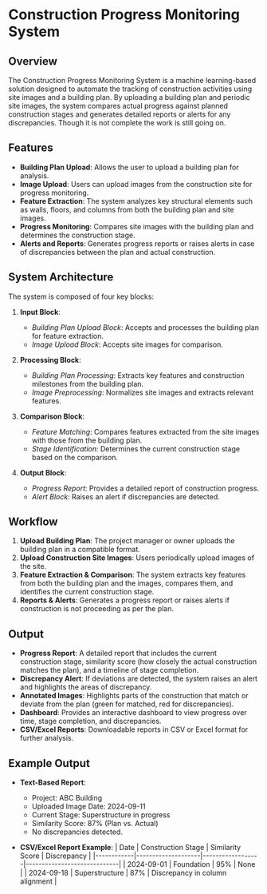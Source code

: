 # Construction Progress Monitoring System

## Overview
The Construction Progress Monitoring System is a machine learning-based solution designed to automate the tracking of construction activities using site images and a building plan. By uploading a building plan and periodic site images, the system compares actual progress against planned construction stages and generates detailed reports or alerts for any discrepancies.
Though it is not complete the work is still going on.

## Features
- **Building Plan Upload**: Allows the user to upload a building plan for analysis.
- **Image Upload**: Users can upload images from the construction site for progress monitoring.
- **Feature Extraction**: The system analyzes key structural elements such as walls, floors, and columns from both the building plan and site images.
- **Progress Monitoring**: Compares site images with the building plan and determines the construction stage.
- **Alerts and Reports**: Generates progress reports or raises alerts in case of discrepancies between the plan and actual construction.

## System Architecture
The system is composed of four key blocks:

1. **Input Block**:
   - *Building Plan Upload Block*: Accepts and processes the building plan for feature extraction.
   - *Image Upload Block*: Accepts site images for comparison.
   
2. **Processing Block**:
   - *Building Plan Processing*: Extracts key features and construction milestones from the building plan.
   - *Image Preprocessing*: Normalizes site images and extracts relevant features.
   
3. **Comparison Block**:
   - *Feature Matching*: Compares features extracted from the site images with those from the building plan.
   - *Stage Identification*: Determines the current construction stage based on the comparison.
   
4. **Output Block**:
   - *Progress Report*: Provides a detailed report of construction progress.
   - *Alert Block*: Raises an alert if discrepancies are detected.

## Workflow
1. **Upload Building Plan**: The project manager or owner uploads the building plan in a compatible format.
2. **Upload Construction Site Images**: Users periodically upload images of the site.
3. **Feature Extraction & Comparison**: The system extracts key features from both the building plan and the images, compares them, and identifies the current construction stage.
4. **Reports & Alerts**: Generates a progress report or raises alerts if construction is not proceeding as per the plan.

## Output
- **Progress Report**: A detailed report that includes the current construction stage, similarity score (how closely the actual construction matches the plan), and a timeline of stage completion.
- **Discrepancy Alert**: If deviations are detected, the system raises an alert and highlights the areas of discrepancy.
- **Annotated Images**: Highlights parts of the construction that match or deviate from the plan (green for matched, red for discrepancies).
- **Dashboard**: Provides an interactive dashboard to view progress over time, stage completion, and discrepancies.
- **CSV/Excel Reports**: Downloadable reports in CSV or Excel format for further analysis.

## Example Output
- **Text-Based Report**:
  - Project: ABC Building
  - Uploaded Image Date: 2024-09-11
  - Current Stage: Superstructure in progress
  - Similarity Score: 87% (Plan vs. Actual)
  - No discrepancies detected.

- **CSV/Excel Report Example**:
  | Date       | Construction Stage | Similarity Score | Discrepancy                 |
  |------------|--------------------|------------------|-----------------------------|
  | 2024-09-01 | Foundation          | 95%              | None                        |
  | 2024-09-18 | Superstructure      | 87%              | Discrepancy in column alignment |

